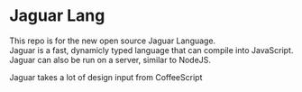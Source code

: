 # Jaguar Lang

This repo is for the new open source Jaguar Language.   
Jaguar is a fast, dynamicly typed language that can compile into JavaScript.   
Jaguar can also be run on a server, similar to NodeJS.  

Jaguar takes a lot of design input from CoffeeScript
